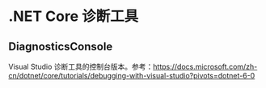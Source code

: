 # .NET Core 诊断工具

## DiagnosticsConsole

Visual Studio 诊断工具的控制台版本。参考：<https://docs.microsoft.com/zh-cn/dotnet/core/tutorials/debugging-with-visual-studio?pivots=dotnet-6-0>
